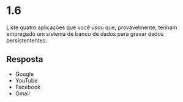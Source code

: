 # 1.6

Liste quatro aplicações que você usou que, provavelmente, tenham empregado um sistema de banco de dados para gravar dados persistententes.

## Resposta

- Google
- YouTube
- Facebook
- Gmail